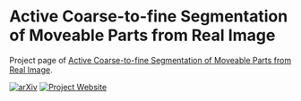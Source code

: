 # Active Coarse-to-fine Segmentation of Moveable Parts from Real Image
Project page of [Active Coarse-to-fine Segmentation of Moveable Parts from Real Image](https://arxiv.org/abs/2303.11530).

[![arXiv](https://img.shields.io/badge/arXiv-2303.11530-b31b1b.svg)](https://arxiv.org/abs/2303.11530) [![Project Website](https://img.shields.io/badge/🔗-Project_Website-blue.svg)](https://suikei-wang.github.io/mvp-seg/)
